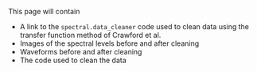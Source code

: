 This page will contain
- A link to the `spectral.data_cleaner` code used to clean data using the transfer function method of Crawford et al.
- Images of the spectral levels before and after cleaning
- Waveforms before and after cleaning
- The code used to clean the data
